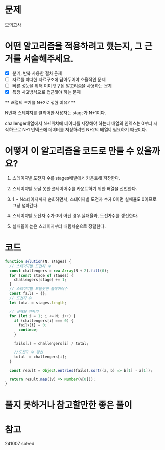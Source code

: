 # 문제

[모의고사](https://school.programmers.co.kr/learn/courses/30/lessons/42889?language=javascript)

# 어떤 알고리즘을 적용하려고 했는지, 그 근거를 서술해주세요.

- [x] 분기, 반복 사용한 절차 문제
- [ ] 자료를 어떠한 자료구조에 담아두어야 효율적인 문제
- [ ] 빠른 성능을 위해 이미 연구된 알고리즘을 사용하는 문제
- [x] 특정 사고방식으로 접근해야 하는 문제

** 배열의 크기를 N+2로 정한 이유? **

N번째 스테이지를 클리어한 사용자는 stage가 N+1이다.

challenger배열에서 N+1위치에 데이터를 저장해야 하는데 배열의 인덱스는 0부터 시작하므로 N+1 인덱스에 데이터를 저장하려면 N+2의 배열이 필요하기 때문이다.

# 어떻게 이 알고리즘을 코드로 만들 수 있을까요?

1. 스테이지별 도전자 수를 stages배열에서 카운트해 저장한다.

2. 스테이지별 도달 못한 플레이어수를 카운트하기 위한 배열을 선언한다.

3. 1 ~ N스테이지까지 순회하면서, 스테이지별 도전자 수가 0이면 실패율도 0이므로 그냥 넘어간다.

4. 스테이지별 도전자 수가 0이 아닌 경우 실패율과, 도전자수를 갱신한다.

5. 실패율이 높은 스테이지부터 내림차순으로 정렬한다.

# 코드

```js
function solution(N, stages) {
  // 스테이지별 도전자 수
  const challengers = new Array(N + 2).fill(0);
  for (const stage of stages) {
    challengers[stage] += 1;
  }
  // 스테이지별 도달못한 플레이어수
  const fails = {};
  // 도전자 수
  let total = stages.length;

  // 실패율 구하기
  for (let i = 1; i <= N; i++) {
    if (challengers[i] === 0) {
      fails[i] = 0;
      continue;
    }

    fails[i] = challengers[i] / total;

    //도전자 수 갱신
    total -= challengers[i];
  }

  const result = Object.entries(fails).sort((a, b) => b[1] - a[1]);

  return result.map((v) => Number(v[0]));
}
```

# 풀지 못하거나 참고할만한 좋은 풀이

# 참고

241007 solved
